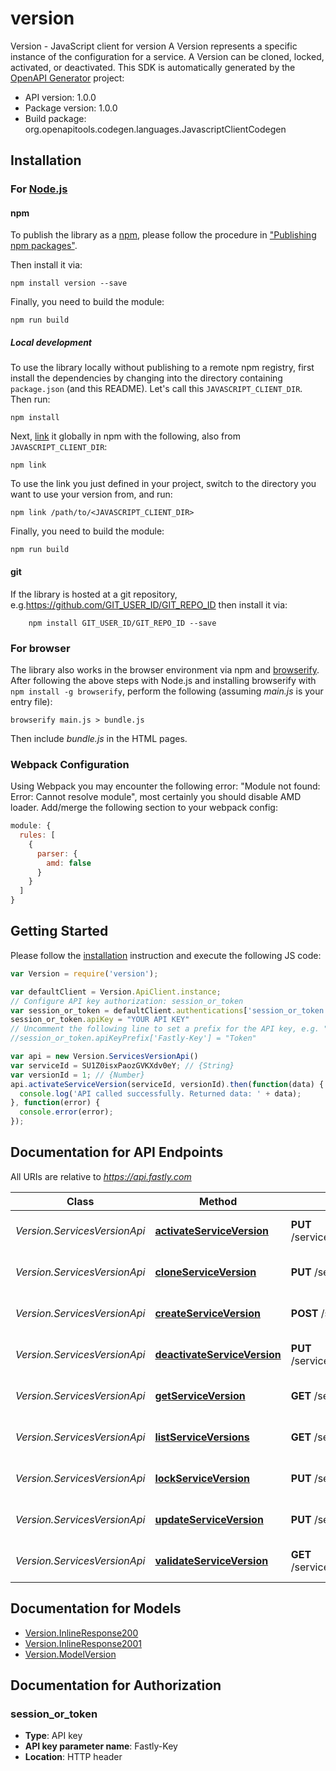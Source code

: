 # version

Version - JavaScript client for version
A Version represents a specific instance of the configuration for a service. A Version can be cloned, locked, activated, or deactivated.
This SDK is automatically generated by the [OpenAPI Generator](https://openapi-generator.tech) project:

- API version: 1.0.0
- Package version: 1.0.0
- Build package: org.openapitools.codegen.languages.JavascriptClientCodegen

## Installation

### For [Node.js](https://nodejs.org/)

#### npm

To publish the library as a [npm](https://www.npmjs.com/), please follow the procedure in ["Publishing npm packages"](https://docs.npmjs.com/getting-started/publishing-npm-packages).

Then install it via:

```shell
npm install version --save
```

Finally, you need to build the module:

```shell
npm run build
```

##### Local development

To use the library locally without publishing to a remote npm registry, first install the dependencies by changing into the directory containing `package.json` (and this README). Let's call this `JAVASCRIPT_CLIENT_DIR`. Then run:

```shell
npm install
```

Next, [link](https://docs.npmjs.com/cli/link) it globally in npm with the following, also from `JAVASCRIPT_CLIENT_DIR`:

```shell
npm link
```

To use the link you just defined in your project, switch to the directory you want to use your version from, and run:

```shell
npm link /path/to/<JAVASCRIPT_CLIENT_DIR>
```

Finally, you need to build the module:

```shell
npm run build
```

#### git

If the library is hosted at a git repository, e.g.https://github.com/GIT_USER_ID/GIT_REPO_ID
then install it via:

```shell
    npm install GIT_USER_ID/GIT_REPO_ID --save
```

### For browser

The library also works in the browser environment via npm and [browserify](http://browserify.org/). After following
the above steps with Node.js and installing browserify with `npm install -g browserify`,
perform the following (assuming *main.js* is your entry file):

```shell
browserify main.js > bundle.js
```

Then include *bundle.js* in the HTML pages.

### Webpack Configuration

Using Webpack you may encounter the following error: "Module not found: Error:
Cannot resolve module", most certainly you should disable AMD loader. Add/merge
the following section to your webpack config:

```javascript
module: {
  rules: [
    {
      parser: {
        amd: false
      }
    }
  ]
}
```

## Getting Started

Please follow the [installation](#installation) instruction and execute the following JS code:

```javascript
var Version = require('version');

var defaultClient = Version.ApiClient.instance;
// Configure API key authorization: session_or_token
var session_or_token = defaultClient.authentications['session_or_token'];
session_or_token.apiKey = "YOUR API KEY"
// Uncomment the following line to set a prefix for the API key, e.g. "Token" (defaults to null)
//session_or_token.apiKeyPrefix['Fastly-Key'] = "Token"

var api = new Version.ServicesVersionApi()
var serviceId = SU1Z0isxPaozGVKXdv0eY; // {String} 
var versionId = 1; // {Number} 
api.activateServiceVersion(serviceId, versionId).then(function(data) {
  console.log('API called successfully. Returned data: ' + data);
}, function(error) {
  console.error(error);
});


```

## Documentation for API Endpoints

All URIs are relative to *https://api.fastly.com*

Class | Method | HTTP request | Description
------------ | ------------- | ------------- | -------------
*Version.ServicesVersionApi* | [**activateServiceVersion**](docs/ServicesVersionApi.md#activateServiceVersion) | **PUT** /service/{service_id}/version/{version_id}/activate | Activate a service version
*Version.ServicesVersionApi* | [**cloneServiceVersion**](docs/ServicesVersionApi.md#cloneServiceVersion) | **PUT** /service/{service_id}/version/{version_id}/clone | Clone a service version
*Version.ServicesVersionApi* | [**createServiceVersion**](docs/ServicesVersionApi.md#createServiceVersion) | **POST** /service/{service_id}/version | Create a service version
*Version.ServicesVersionApi* | [**deactivateServiceVersion**](docs/ServicesVersionApi.md#deactivateServiceVersion) | **PUT** /service/{service_id}/version/{version_id}/deactivate | Deactivate a service version
*Version.ServicesVersionApi* | [**getServiceVersion**](docs/ServicesVersionApi.md#getServiceVersion) | **GET** /service/{service_id}/version/{version_id} | Get a version of a service
*Version.ServicesVersionApi* | [**listServiceVersions**](docs/ServicesVersionApi.md#listServiceVersions) | **GET** /service/{service_id}/version | List versions of a service
*Version.ServicesVersionApi* | [**lockServiceVersion**](docs/ServicesVersionApi.md#lockServiceVersion) | **PUT** /service/{service_id}/version/{version_id}/lock | Lock a service version
*Version.ServicesVersionApi* | [**updateServiceVersion**](docs/ServicesVersionApi.md#updateServiceVersion) | **PUT** /service/{service_id}/version/{version_id} | Update a service version
*Version.ServicesVersionApi* | [**validateServiceVersion**](docs/ServicesVersionApi.md#validateServiceVersion) | **GET** /service/{service_id}/version/{version_id}/validate | Validate a service version


## Documentation for Models

 - [Version.InlineResponse200](docs/InlineResponse200.md)
 - [Version.InlineResponse2001](docs/InlineResponse2001.md)
 - [Version.ModelVersion](docs/ModelVersion.md)


## Documentation for Authorization



### session_or_token


- **Type**: API key
- **API key parameter name**: Fastly-Key
- **Location**: HTTP header


